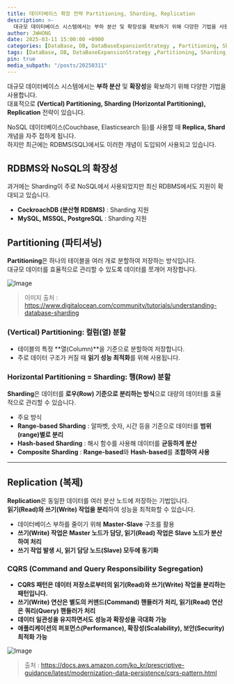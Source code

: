 ```yaml
---
title: 데이터베이스 확장 전략 Partitioning, Sharding, Replication
description: >-
  대규모 데이터베이스 시스템에서는 부하 분산 및 확장성을 확보하기 위해 다양한 기법을 사용합니다.
author: JWHONG
date: 2025-03-11 15:00:00 +0900
categories: [DataBase, DB, DataBaseExpansionStrategy , Partitioning, Sharding, Replication]
tags: [DataBase, DB, DataBaseExpansionStrategy ,Partitioning, Sharding, Replication]
pin: true
media_subpath: "/posts/20250311"
---
```


대규모 데이터베이스 시스템에서는 **부하 분산** 및 **확장성**을 확보하기 위해 다양한 기법을 사용합니다.  
대표적으로 **(Vertical) Partitioning, Sharding (Horizontal Partitioning), Replication** 전략이 있습니다.

NoSQL 데이터베이스(Couchbase, Elasticsearch 등)를 사용할 때 **Replica, Shard** 개념을 자주 접하게 됩니다.  
하지만 최근에는 RDBMS(SQL)에서도 이러한 개념이 도입되어 사용되고 있습니다.

## RDBMS와 NoSQL의 확장성

과거에는 Sharding이 주로 NoSQL에서 사용되었지만 최신 RDBMS에서도 지원이 확대되고 있습니다.

  - **CockroachDB (분산형 RDBMS)** : Sharding 지원
  - **MySQL, MSSQL, PostgreSQL** : Sharding 지원

## Partitioning (파티셔닝)

**Partitioning**은 하나의 테이블을 여러 개로 분할하여 저장하는 방식입니다.  
대규모 데이터를 효율적으로 관리할 수 있도록 데이터를 쪼개어 저장합니다.

![Image](https://github.com/user-attachments/assets/16f98041-8090-4a42-8c65-4a6d7e44f798)
> 이미지 출처 : <https://www.digitalocean.com/community/tutorials/understanding-database-sharding>

### (Vertical) Partitioning: 컬럼(열) 분할

  - 테이블의 특정 **열(Column)**을 기준으로 분할하여 저장합니다.
  - 주로 데이터 구조가 커질 때 **읽기 성능 최적화**를 위해 사용됩니다.

### Horizontal Partitioning = Sharding: 행(Row) 분할

**Sharding**은 데이터를 **로우(Row) 기준으로 분리하는 방식**으로 대량의 데이터를 효율적으로 관리할 수 있습니다.

 - 주요 방식
  - **Range-based Sharding** : 알파벳, 숫자, 시간 등을 기준으로 데이터를 **범위(range)별로 분리**
  - **Hash-based Sharding** : 해시 함수를 사용해 데이터를 **균등하게 분산**
  - **Composite Sharding** : **Range-based**와 **Hash-based**를 **조합하여 사용**

---

## Replication (복제)

**Replication**은 동일한 데이터를 여러 분산 노드에 저장하는 기법입니다.  
**읽기(Read)와 쓰기(Write) 작업을 분리**하여 성능을 최적화할 수 있습니다.

  - 데이터베이스 부하를 줄이기 위해 **Master-Slave** 구조를 활용
  - **쓰기(Write) 작업은 Master 노드가 담당, 읽기(Read) 작업은 Slave 노드가 분산하여 처리**
  - **쓰기 작업 발생 시, 읽기 담당 노드(Slave) 모두에 동기화**

### CQRS (Command and Query Responsibility Segregation)

  - **CQRS 패턴은 데이터 저장소로부터의 읽기(Read)와 쓰기(Write) 작업을 분리하는 패턴입니다.**
  - **쓰기(Write) 연산은 별도의 커맨드(Command) 핸들러가 처리, 읽기(Read) 연산은 쿼리(Query) 핸들러가 처리**
  - **데이터 일관성을 유지하면서도 성능과 확장성을 극대화 가능**
  - **애플리케이션의 퍼포먼스(Performance), 확장성(Scalability), 보안(Security) 최적화 가능**

![Image](https://github.com/user-attachments/assets/d207f4b2-2710-4e5d-9ab5-50ae5c224b19)
> 출처 : <https://docs.aws.amazon.com/ko_kr/prescriptive-guidance/latest/modernization-data-persistence/cqrs-pattern.html>